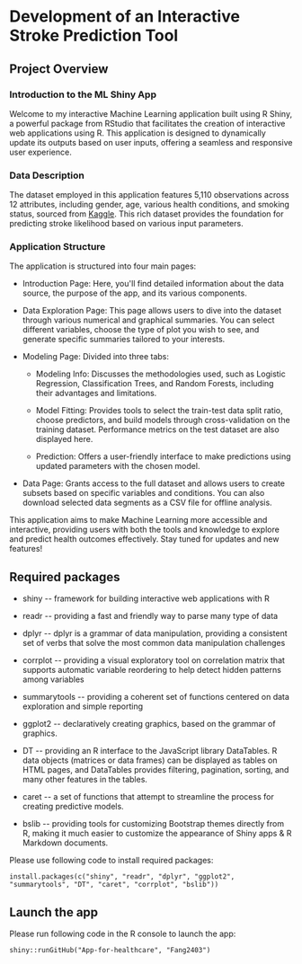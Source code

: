 # Development of an Interactive Stroke Prediction Tool 

## Project Overview

### Introduction to the ML Shiny App

Welcome to my interactive Machine Learning application built using R Shiny, a powerful package from RStudio that facilitates the creation of interactive web applications using R. This application is designed to dynamically update its outputs based on user inputs, offering a seamless and responsive user experience.

### Data Description

The dataset employed in this application features 5,110 observations across 12 attributes, including gender, age, various health conditions, and smoking status, sourced from [Kaggle](https://www.kaggle.com/datasets/fedesoriano/stroke-prediction-dataset). This rich dataset provides the foundation for predicting stroke likelihood based on various input parameters.

### Application Structure

The application is structured into four main pages:

- Introduction Page: Here, you'll find detailed information about the data source, the purpose of the app, and its various components.

- Data Exploration Page: This page allows users to dive into the dataset through various numerical and graphical summaries. You can select different variables, choose the type of plot you wish to see, and generate specific summaries tailored to your interests.

- Modeling Page: Divided into three tabs:

  * Modeling Info: Discusses the methodologies used, such as Logistic Regression, Classification Trees, and Random Forests, including their advantages and limitations.

  * Model Fitting: Provides tools to select the train-test data split ratio, choose predictors, and build models through cross-validation on the training dataset. Performance metrics on the test dataset are also displayed here.

  * Prediction: Offers a user-friendly interface to make predictions using updated parameters with the chosen model.

- Data Page: Grants access to the full dataset and allows users to create subsets based on specific variables and conditions. You can also download selected data segments as a CSV file for offline analysis.

This application aims to make Machine Learning more accessible and interactive, providing users with both the tools and knowledge to explore and predict health outcomes effectively. Stay tuned for updates and new features!

## Required packages

* shiny -- framework for building interactive web applications with R

* readr -- providing a fast and friendly way to parse many type of data

* dplyr -- dplyr is a grammar of data manipulation, providing a consistent set of verbs that solve the most common data manipulation challenges

* corrplot -- providing a visual exploratory tool on correlation matrix that supports automatic variable reordering to help detect hidden patterns among variables

* summarytools -- providing a coherent set of functions centered on data exploration and simple reporting

* ggplot2 -- declaratively creating graphics, based on the grammar of graphics.

* DT -- providing an R interface to the JavaScript library DataTables. R data objects (matrices or data frames) can be displayed as tables on HTML pages, and DataTables provides filtering, pagination, sorting, and many other features in the tables.

* caret -- a set of functions that attempt to streamline the process for creating predictive models.

* bslib -- providing tools for customizing Bootstrap themes directly from R, making it much easier to customize the appearance of Shiny apps & R Markdown documents.

Please use following code to install required packages:

`install.packages(c("shiny", "readr", "dplyr", "ggplot2", "summarytools", "DT", "caret", "corrplot", "bslib"))`

## Launch the app

Please run following code in the R console to launch the app:

`shiny::runGitHub("App-for-healthcare", "Fang2403")`

